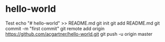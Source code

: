 # hello-world
Test
echo "# hello-world" >> README.md
git init
git add README.md
git commit -m "first commit"
git remote add origin https://github.com/acgartner/hello-world.git
git push -u origin master

